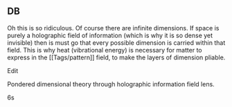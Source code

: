 ## DB

Oh this is so ridiculous. Of course there are infinite dimensions. If space is purely a holographic field of information (which is why it is so dense yet invisible) then is must go that every possible dimension is carried within that field. This is why heat (vibrational energy) is necessary for matter to express in the [[Tags/pattern]] field, to make the layers of dimension pliable.

Edit

Pondered dimensional theory through holographic information field lens.

6s